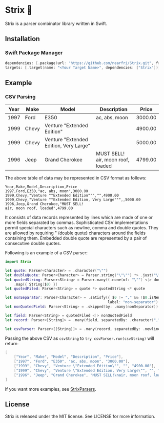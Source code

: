 # Strix 🦉
Strix is a parser combinator library written in Swift.

## Installation

### Swift Package Manager
```swift
dependencies: [.package(url: "https://github.com/nearfri/Strix.git", from: "2.0.0")],
targets: [.target(name: "<Your Target Name>", dependencies: ["Strix"])]
```

## Example
### CSV Parsing
| Year | Make | Model | Description | Price |
| ---- | ---- | ----- | ----------- | ----- |
| 1997 | Ford | E350 | ac, abs, moon | 3000.00 |
| 1999 | Chevy | Venture "Extended Edition" | | 4900.00 |
| 1999 | Chevy | Venture "Extended Edition, Very Large" | | 5000.00 |
| 1996 | Jeep | Grand Cherokee | MUST SELL!<br>air, moon roof, loaded | 4799.00 |

The above table of data may be represented in CSV format as follows:
```
Year,Make,Model,Description,Price
1997,Ford,E350,"ac, abs, moon",3000.00
1999,Chevy,"Venture ""Extended Edition""","",4900.00
1999,Chevy,"Venture ""Extended Edition, Very Large""",,5000.00
1996,Jeep,Grand Cherokee,"MUST SELL!
air, moon roof, loaded",4799.00
```

It consists of data records represented by lines which are made of one or more fields separated by commas. Sophisticated CSV implementations permit special characters such as newline, comma and double quotes. They are allowed by requiring " (double quote) characters around the fields containing them. Embedded double quote are represented by a pair of consecutive double quotes.

Following is an example of a CSV parser:
```swift
import Strix

let quote: Parser<Character> = .character("\"")
let doubleQuote: Parser<Character> = Parser.string("\"\"") *> .just("\"")
let quotedString: Parser<String> = Parser.many((.none(of: "\"") <|> doubleQuote))
    .map({ String($0) })
let quotedFiled: Parser<String> = quote *> quotedString <* quote

let nonSeparator: Parser<Character> = .satisfy({ $0 != "," && !$0.isNewline },
                                               label: "non-separator")
let nonQuotedField: Parser<String> = .skipped(by: .many(nonSeparator))

let field: Parser<String> = quotedFiled <|> nonQuotedField
let record: Parser<[String]> = .many(field, separatedBy: .character(","))

let csvParser: Parser<[[String]]> = .many(record, separatedBy: .newline)
```

Passing the above CSV as `csvString` to `try csvParser.run(csvString)` will return:
```swift
[
    ["Year", "Make", "Model", "Description", "Price"],
    ["1997", "Ford", "E350", "ac, abs, moon", "3000.00"],
    ["1999", "Chevy", "Venture \"Extended Edition\"", "", "4900.00"],
    ["1999", "Chevy", "Venture \"Extended Edition, Very Large\"", "", "5000.00"],
    ["1996", "Jeep", "Grand Cherokee", "MUST SELL!\nair, moon roof, loaded", "4799.00"]
]
```

If you want more examples, see [StrixParsers](./Sources/StrixParsers/).

## License
Strix is released under the MIT license. See LICENSE for more information.
